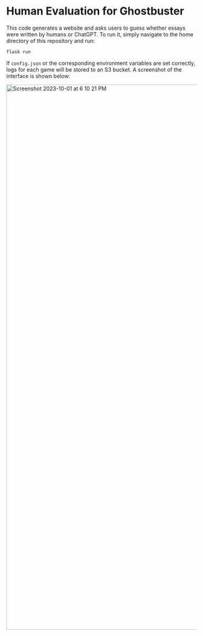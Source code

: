 # Human Evaluation for Ghostbuster
This code generates a website and asks users to guess whether essays were written by humans or ChatGPT. To run it, simply navigate to the home directory of this repository and run:
```
flask run
```
If `config.json` or the corresponding environment variables are set correctly, logs for each game will be stored to an S3 bucket. A screenshot of the interface is shown below:


<img width="1440" alt="Screenshot 2023-10-01 at 6 10 21 PM" src="https://github.com/nickatomlin/ghostbuster-humaneval/assets/13228316/379c1922-23fd-4806-8d35-540bfb1ef8e4">

